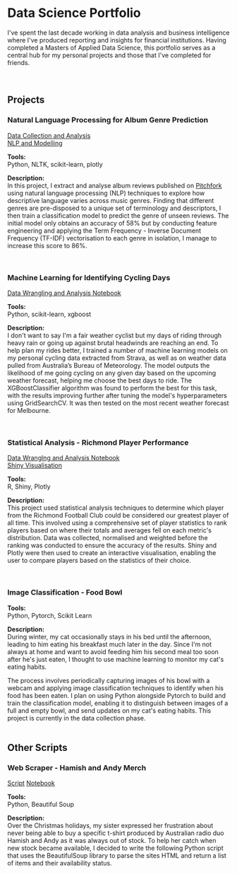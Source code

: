 # Data Science Portfolio

I've spent the last decade working in data analysis and business intelligence where I've produced reporting and insights for financial institutions. Having completed a Masters of Applied Data Science, this portfolio serves as a central hub for my personal projects and those that I've completed for friends.
<br/>
<br/>
<br/>
## Projects

### Natural Language Processing for Album Genre Prediction
[Data Collection and Analysis](https://nbviewer.org/github/fluxequalsrad/pitchfork-reviews/blob/d72c138ad2ebb42b96aca2e3748affc746addb12/Pitchfork%20Webscraper%20and%20Analysis.ipynb) <br/>
[NLP and Modelling](https://nbviewer.org/github/fluxequalsrad/pitchfork-reviews/blob/d72c138ad2ebb42b96aca2e3748affc746addb12/Pitchfork%20Natural%20Language%20Processing%20and%20Modelling.ipynb)

**Tools:** <br/> Python, NLTK, scikit-learn, plotly

**Description:** <br/> In this project, I extract and analyse album reviews published on [Pitchfork](https://pitchfork.com) using natural language processing (NLP) techniques to explore how descriptive language varies across music genres. Finding that different genres are pre-disposed to a unique set of terminology and descriptors, I then train a classification model to predict the genre of unseen reviews. The initial model only obtains an accuracy of 58% but by conducting feature engineering and applying the Term Frequency - Inverse Document Frequency (TF-IDF) vectorisation to each genre in isolation, I manage to increase this score to 86%.

<br/>

### Machine Learning for Identifying Cycling Days
[Data Wrangling and Analysis Notebook](https://nbviewer.org/github/fluxequalsrad/Machine-Learning-Cycling-Predictor/blob/2998fc19126b32112443918e19d82ba648025cd0/Machine%20Learning%20-%20Cycling%20Predictions.ipynb)

**Tools:** <br/> Python, scikit-learn, xgboost

**Description:** <br/> I don't want to say I'm a fair weather cyclist but my days of riding through heavy rain or going up against brutal headwinds are reaching an end. To help plan my rides better, I trained a number of machine learning models on my personal cycling data extracted from Strava, as well as on weather data pulled from Australia’s Bureau of Meteorology. The model outputs the likelihood of me going cycling on any given day based on the upcoming weather forecast, helping me choose the best days to ride. The XGBoostClassifier algorithm was found to perform the best for this task, with the results improving further after tuning the model's hyperparameters using GridSearchCV. It was then tested on the most recent weather forecast for Melbourne.

<br/>

### Statistical Analysis - Richmond Player Performance
[Data Wranglng and Analysis Notebook](https://nbviewer.org/github/fluxequalsrad/Richmond-Player-Performance/blob/ee0f97a17485393d61ec7ca3bfcc77ff895a747d/Richmond%20Player%20Performance.ipynb)  <br/>
[Shiny Visualisation](https://fluxequalsrad.shinyapps.io/shiny/)

**Tools:** <br/> R, Shiny, Plotly

**Description:** <br/> This project used statistical analysis techniques to determine which player from the Richmond Football Club could be considered our greatest player of all time. This involved using a comprehensive set of player statistics to rank players based on where their totals and averages fell on each metric's distribution. Data was collected, normalised and weighted before the ranking was conducted to ensure the accuracy of the results. Shiny and Plotly were then used to create an interactive visualisation, enabling the user to compare players based on the statistics of their choice. 

<br/>

### Image Classification - Food Bowl

**Tools:** <br/> Python, Pytorch, Scikit Learn

**Description:** <br/> During winter, my cat occasionally stays in his bed until the afternoon, leading to him eating his breakfast much later in the day. Since I'm not always at home and want to avoid feeding him his second meal too soon after he's just eaten, I thought to use machine learning to monitor my cat's eating habits. 

The process involves periodically capturing images of his bowl with a webcam and applying image classification techniques to identify when his food has been eaten. I plan on using Python alongside Pytorch to build and train the classification model, enabling it to distinguish between images of a full and empty bowl, and send updates on my cat's eating habits. This project is currently in the data collection phase.
<br/>
<br/>

## Other Scripts
### Web Scraper - Hamish and Andy Merch
[Script](https://github.com/fluxequalsrad/product-web-scraper/blob/0f415a4c4157826028c769ceb3c09841fb8d6fbb/main.py)
[Notebook](https://github.com/fluxequalsrad/fluxequalsrad.github.io/blob/01811f1b9618b9d5edc61ceb056bde0c113f9b86/Product%20Web%20Scraper%20-%20Hamish%20and%20Andy.ipynb)

**Tools:** <br/> Python, Beautiful Soup

**Description:** <br/> Over the Christmas holidays, my sister expressed her frustration about never being able to buy a specific t-shirt produced by Australian radio duo Hamish and Andy as it was always out of stock. To help her catch when new stock became available, I decided to write the following Python script that uses the BeautifulSoup library to parse the sites HTML and return a list of items and their availability status.
